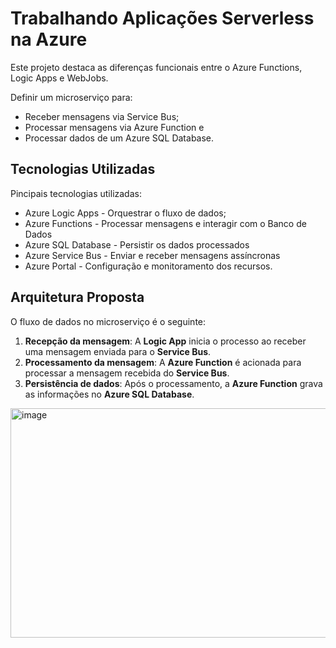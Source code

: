 # Trabalhando Aplicações Serverless na Azure

Este projeto destaca as diferenças funcionais entre o Azure Functions, Logic Apps e WebJobs.

Definir um microserviço para:

  - Receber mensagens via Service Bus;
  - Processar mensagens via Azure Function e
  - Processar dados de um Azure SQL Database.

## Tecnologias Utilizadas

Pincipais tecnologias utilizadas:

  - Azure Logic Apps - Orquestrar o fluxo de dados;
  - Azure Functions - Processar mensagens e interagir com o Banco de Dados
  - Azure SQL Database - Persistir os dados processados
  - Azure Service Bus - Enviar e receber mensagens assíncronas
  - Azure Portal - Configuração e monitoramento dos recursos.

## Arquitetura Proposta

O fluxo de dados no microserviço é o seguinte:

1. **Recepção da mensagem**: A **Logic App** inicia o processo ao receber uma mensagem enviada para o **Service Bus**.
2. **Processamento da mensagem**: A **Azure Function** é acionada para processar a mensagem recebida do **Service Bus**.
3. **Persistência de dados**: Após o processamento, a **Azure Function** grava as informações no **Azure SQL Database**.

<img width="853" height="367" alt="image" src="https://github.com/user-attachments/assets/fe020f63-39dd-4574-ab6e-b8818f2393b5" />
